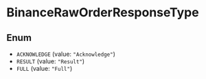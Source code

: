 # BinanceRawOrderResponseType

## Enum

* `ACKNOWLEDGE` (value: `"Acknowledge"`)
* `RESULT` (value: `"Result"`)
* `FULL` (value: `"Full"`)
